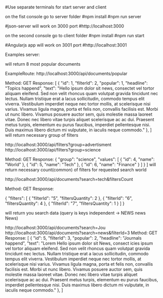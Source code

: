 #Use separate terminals for start server and client

on the fist console go to server folder
#npm install
#npm run server

#json-server will work on 3000 port
#http://localhost:3000

on the second console go to client folder
#npm install
#npm run start

#Angularjs app will work on 3001 port
#http://localhost:3001


Examples
server:

will return 8 most popular documents

ExampleRoute: http://localhost:3000/api/documents/popular

Method: GET
Response: [
{
      "id": 1,
      "filterId": 2,
      "popular": 1,
      "headline": "Topics happend",
      "text": "Hello ipsum dolor sit news, consectet vel tortor aliquam eleifend. Sed non velit rhoncus quam volutpat gravida tincidunt nec lectus. Nullam tristique erat a lacus sollicitudin, commodo tempus elit viverra. Vestibulum imperdiet neque nec tortor mollis, at scelerisque nisi varius. Vivamus ligula magna, porta et felis non, convallis facilisis est. Morbi ut nunc libero. Vivamus posuere auctor sem, quis molestie massa laoreet vitae. Donec nec libero vitae turpis aliquet scelerisque ac ac dui. Praesent metus turpis, elementum eu purus faucibus, imperdiet pellentesque nisi. Duis maximus libero dictum mi vulputate, in iaculis neque commodo."
    },
]
will return necessary group of filters

http://localhost:3000/api/filters?group=advertisment
http://localhost:3000/api/filters?group=science

Method: GET
Response:
  {
    "group": "science",
    "values": [
      {
        "id": 4,
        "name": "World"
      },
      {
        "id": 5,
        "name": "Tech"
      },
      {
        "id": 6,
        "name": "Finance"
      }
    ]
  }
]
will return necessary count(common) of filters for requested search world

http://localhost:3000/api/documents?search=tech&filtersCount

Method: GET
Response:

{
  "filters": [
    {
      "filterId": "5",
      "filtersQuantity": 2
    },
    {
      "filterId": "6",
      "filtersQuantity": 4
    },
    {
      "filterId": "7",
      "filtersQuantity": 1
    }
  ]
}

will return you search data (query is keys independent -> NEWS news News)

http://localhost:3000/api/documents?search=Jou
http://localhost:3000/api/documents?search=news&filterId=3
Method: GET
Response: [
{
    "id": 5,
    "filterId": 3,
    "popular": 2,
    "headline": "Journals happend",
    "text": "Lorem Hello ipsum dolor sit News, consect icies ipsum vel tortor aliquam eleifend. Sed non velit rhoncus quam volutpat gravida tincidunt nec lectus. Nullam tristique erat a lacus sollicitudin, commodo tempus elit viverra. Vestibulum imperdiet neque nec tortor mollis, at scelerisque nisi varius. Vivamus ligula magna, porta et felis non, convallis facilisis est. Morbi ut nunc libero. Vivamus posuere auctor sem, quis molestie massa laoreet vitae. Donec nec libero vitae turpis aliquet scelerisque ac ac dui. Praesent metus turpis, elementum eu purus faucibus, imperdiet pellentesque nisi. Duis maximus libero dictum mi vulputate, in iaculis neque commodo."
  },
    ]
